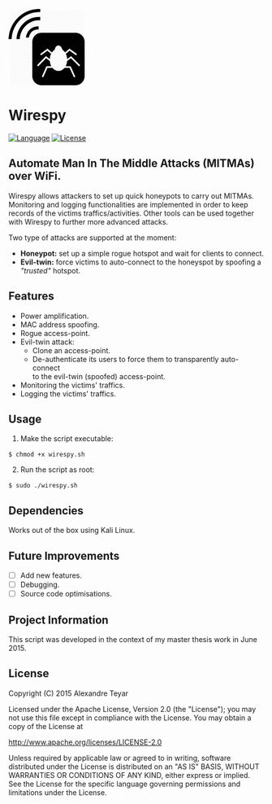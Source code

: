 ![wirespy](images/wirespy_logo.png)
# Wirespy
[![Language](https://img.shields.io/badge/Lang-Bash-blue.svg)](https://www.python.org)
[![License](https://img.shields.io/badge/License-Apache%202.0-red.svg)](https://opensource.org/licenses/Apache-2.0)

## Automate Man In The Middle Attacks (MITMAs) over WiFi.
Wirespy allows attackers to set up quick honeypots to carry out MITMAs. Monitoring and logging functionalities are implemented in order to keep records of the victims traffics/activities. Other tools can be used together with Wirespy to further more advanced attacks. 

Two type of attacks are supported at the moment:
* **Honeypot:** set up a simple rogue hotspot and wait for clients to connect.
* **Evil-twin:** force victims to auto-connect to the honeyspot by spoofing a *"trusted"* hotspot.

## Features
* Power amplification.
* MAC address spoofing.
* Rogue access-point.
* Evil-twin attack: 
	* Clone an access-point. 
	* De-authenticate its users to force them to transparently auto-connect  
	  to the evil-twin (spoofed) access-point.
* Monitoring the victims' traffics.
* Logging the victims' traffics.

## Usage
1. Make the script executable:
```
$ chmod +x wirespy.sh
```

2. Run the script as root:
```
$ sudo ./wirespy.sh
```

## Dependencies
Works out of the box using Kali Linux.

## Future Improvements
- [ ] Add new features.
- [ ] Debugging.
- [ ] Source code optimisations.

## Project Information
This script was developed in the context of my master thesis work in June 2015.

## License
   Copyright (C) 2015 Alexandre Teyar

Licensed under the Apache License, Version 2.0 (the "License");
you may not use this file except in compliance with the License.
You may obtain a copy of the License at

<http://www.apache.org/licenses/LICENSE-2.0>

Unless required by applicable law or agreed to in writing, software
distributed under the License is distributed on an "AS IS" BASIS,
WITHOUT WARRANTIES OR CONDITIONS OF ANY KIND, either express or implied.
See the License for the specific language governing permissions and
   limitations under the License. 
